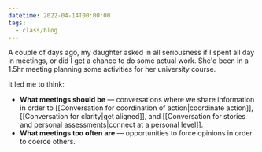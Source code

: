 ```yaml
---
datetime: 2022-04-14T00:00:00
tags:
  - class/blog
---
```

A couple of days ago, my daughter asked in all seriousness if I spent all day in meetings, or did I get a chance to do some actual work. She'd been in a 1.5hr meeting planning some activities for her university course.

It led me to think:

- **What meetings should be** — conversations where we share information in order to [[Conversation for coordination of action|coordinate action]], [[Conversation for clarity|get aligned]], and [[Conversation for stories and personal assessments|connect at a personal level]].
- **What meetings too often are** — opportunities to force opinions in order to coerce others.
